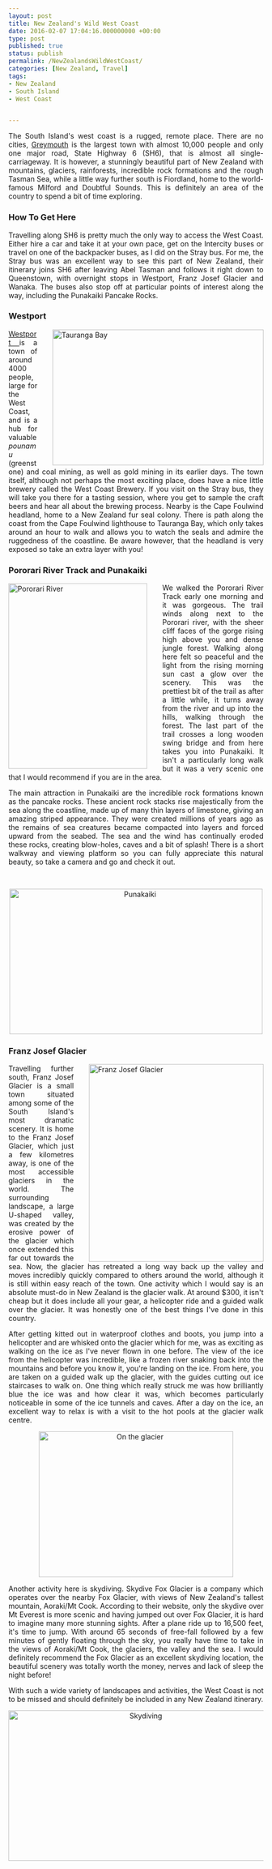 ```yaml
---
layout: post
title: New Zealand's Wild West Coast
date: 2016-02-07 17:04:16.000000000 +00:00
type: post
published: true
status: publish
permalink: /NewZealandsWildWestCoast/
categories: [New Zealand, Travel]
tags:
- New Zealand
- South Island
- West Coast


---
```

<p align="JUSTIFY">The South Island's west coast is a rugged, remote place. There are no cities, <a href="https://en.wikipedia.org/wiki/Greymouth" target="_blank">Greymouth</a> is the largest town with almost 10,000 people and only one major road, State Highway 6 (SH6), that is almost all single-carriageway. It is however, a stunningly beautiful part of New Zealand with mountains, glaciers, rainforests, incredible rock formations and the rough Tasman Sea, while a little way further south is Fiordland, home to the world-famous Milford and Doubtful Sounds. This is definitely an area of the country to spend a bit of time exploring.</p>

<h3 align="JUSTIFY">How To Get Here</h3>
<p align="JUSTIFY">Travelling along SH6 is pretty much the only way to access the West Coast. Either hire a car and take it at your own pace, get on the Intercity buses or travel on one of the backpacker buses, as I did on the Stray bus. For me, the Stray bus was an excellent way to see this part of New Zealand, their itinerary joins SH6 after leaving Abel Tasman and follows it right down to Queenstown, with overnight stops in Westport, Franz Josef Glacier and Wanaka. The buses also stop off at particular points of interest along the way, including the Punakaiki Pancake Rocks.</p>

<h3 align="JUSTIFY">Westport</h3>
<div style="float:right; padding-left:30px">
<img src="{{ site.baseurl }}/assets/TaurangaBay.JPG" alt="Tauranga Bay" width="417" height="268" class="img-rounded"/>
</div>
<p align="JUSTIFY"><a href="https://en.wikipedia.org/wiki/Westport,_New_Zealand" target="_blank">Westport </a> is a town of around 4000 people, large for the West Coast, and is a hub for valuable <i>pounamu</i> (greenstone) and coal mining, as well as gold mining in its earlier days. The town itself, although not perhaps the most exciting place, does have a nice little brewery called the West Coast Brewery. If you visit on the Stray bus, they will take you there for a tasting session, where you get to sample the craft beers and hear all about the brewing process. Nearby is the Cape Foulwind headland, home to a New Zealand fur seal colony. There is  path along the coast from the Cape Foulwind lighthouse to Tauranga Bay, which only takes around an hour to walk and allows you to watch the seals and admire the ruggedness of the coastline. Be aware however, that the headland is very exposed so take an extra layer with you!</p>

<h3 align="JUSTIFY">Pororari River Track and Punakaiki</h3>
<div style="float:left; padding-right:30px">
<img src="{{ site.baseurl }}/assets/front-page/pororari.jpg" alt="Pororari River" width="274" height="366" class="img-rounded"/>
</div>
<p align="JUSTIFY">We walked the Pororari River Track early one morning and it was gorgeous. The trail winds along next to the Pororari river, with the sheer cliff faces of the gorge rising high above you and dense jungle forest. Walking along here felt so peaceful and the light from the rising morning sun cast a glow over the scenery. This was the prettiest bit of the trail as after a little while, it turns away from the river and up into the hills, walking through the forest. The last part of the trail crosses a long wooden swing bridge and from here takes you into Punakaiki. It isn't a particularly long walk but it was a very scenic one that I would recommend if you are in the area.</p>

<p align="JUSTIFY">The main attraction in Punakaiki are the incredible rock formations known as the pancake rocks. These ancient rock stacks rise majestically from the sea along the coastline, made up of many thin layers of limestone, giving an amazing striped appearance. They were created millions of years ago as the remains of sea creatures became compacted into layers and forced upward from the seabed. The sea and the wind has continually eroded these rocks, creating blow-holes, caves and a bit of splash! There is a short walkway and viewing platform so you can fully appreciate this natural beauty, so take a camera and go and check it out.</p>
<p align="JUSTIFY">&nbsp;</p>

<p align="center"><img src="{{ site.baseurl }}/assets/Punakaiki.jpg" alt="Punakaiki" width="500" height="287" class="img-rounded"/></p>

<h3 align="JUSTIFY">Franz Josef Glacier</h3>
<div style="float:right; padding-left:30px">
<img src="{{ site.baseurl }}/assets/franzjosef.jpg" alt="Franz Josef Glacier" width="345" height="390" class="img-rounded"/>
</div>
<p align="JUSTIFY">Travelling further south, Franz Josef Glacier is a small town situated among some of the South Island's most dramatic scenery. It is home to the Franz Josef Glacier, which just a few kilometres away, is one of the most accessible glaciers in the world. The surrounding landscape, a large U-shaped valley, was created by the erosive power of the glacier which once extended this far out towards the sea. Now, the glacier has retreated a long way back up the valley and moves incredibly quickly compared to others around the world, although it is still within easy reach of the town. One activity which I would say is an absolute must-do in New Zealand is the glacier walk. At around $300, it isn't cheap but it does include all your gear, a helicopter ride and a guided walk over the glacier. It was honestly one of the best things I've done in this country.</p>

<p align="JUSTIFY">After getting kitted out in waterproof clothes and boots, you jump into a helicopter and are whisked onto the glacier which for me, was as exciting as walking on the ice as I've never flown in one before. The view of the ice from the helicopter was incredible, like a frozen river snaking back into the mountains and before you know it, you're landing on the ice. From here, you are taken on a guided walk up the glacier, with the guides cutting out ice staircases to walk on. One thing which really struck me was how brilliantly blue the ice was and how clear it was, which becomes particularly noticeable in some of the ice tunnels and caves. After a day on the ice, an excellent way to relax is with a visit to the hot pools at the glacier walk centre.</p>

<p align="center"><img src="{{ site.baseurl }}/assets/glacier.jpg" alt="On the glacier" width="384" height="288" class="img-rounded"/>
<p align="JUSTIFY">Another activity here is skydiving. Skydive Fox Glacier is a company which operates over the nearby Fox Glacier, with views of New Zealand's tallest mountain, Aoraki/Mt Cook. According to their website, only the skydive over Mt Everest is more scenic and having jumped out over Fox Glacier, it is hard to imagine many more stunning sights. After a plane ride up to 16,500 feet, it's time to jump. With around 65 seconds of free-fall followed by a few minutes of gently floating through the sky, you really have time to take in the views of Aoraki/Mt Cook, the glaciers, the valley and the sea. I would definitely recommend the Fox Glacier as an excellent skydiving location, the beautiful scenery was totally worth the money, nerves and lack of sleep the night before!</p>
<p align="JUSTIFY">With such a wide variety of landscapes and activities, the West Coast is not to be missed and should definitely be included in any New Zealand itinerary.</p>
<p align="center"><img src="{{ site.baseurl }}/assets/Skydiving.jpg" alt="Skydiving" width="527" height="297" class="img-rounded"/></p>

